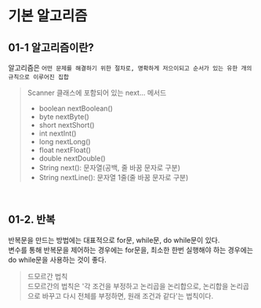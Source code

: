 # 기본 알고리즘

## 01-1 알고리즘이란?
알고리즘은 `어떤 문제를 해결하기 위한 절차로, 명확하게 저으이되고 순서가 있는 유한 개의 규칙으로 이루어진 집합`  

> Scanner 클래스에 포함되어 있는 next... 메서드
> - boolean nextBoolean()
> - byte nextByte()
> - short nextShort()
> - int nextInt()
> - long nextLong()
> - float nextFloat()
> - double nextDouble()
> - String next(): 문자열(공백, 줄 바꿈 문자로 구분)
> - String nextLine(): 문자열 1줄(줄 바꿈 문자로 구분)

<br>

## 01-2. 반복  
반복문을 만드는 방법에는 대표적으로 for문, while문, do while문이 있다.  
변수를 통해 반복문을 제어하는 경우에는 for문을, 최소한 한번 실행해야 하는 경우에는 do while문을 사용하는 것이 좋다.  

> 드모르간 법칙  
> 드모르간의 법칙은 '각 조건을 부정하고 논리곱을 논리합으로, 논리합을 논리곱으로 바꾸고 다시 전체를 부정하면, 원래 조건과 같다'는 법칙이다.  


